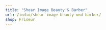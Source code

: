 ```yaml
---
title: "Shear Image Beauty & Barber"
url: /indio/shear-image-beauty-und-barber/
shop: Friseur
---
```

